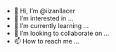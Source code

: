 - 👋 Hi, I’m @iizanllacer
- 👀 I’m interested in ...
- 🌱 I’m currently learning ...
- 💞️ I’m looking to collaborate on ...
- 📫 How to reach me ...

<!---
iizanllacer/iizanllacer is a ✨ special ✨ repository because its `README.md` (this file) appears on your GitHub profile.
You can click the Preview link to take a look at your changes.
--->
